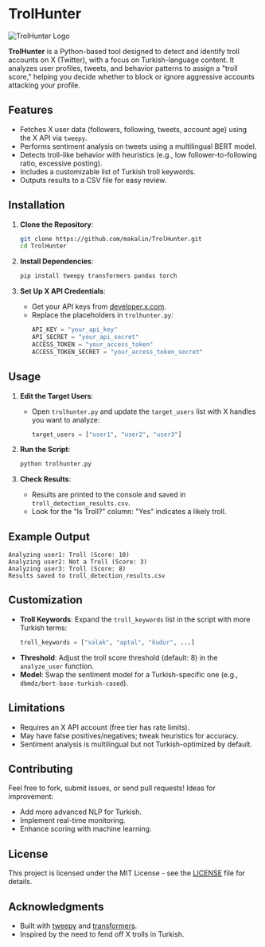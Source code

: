 # TrolHunter

![TrolHunter Logo](trolhunter_logo.jpg)

**TrolHunter** is a Python-based tool designed to detect and identify troll accounts on X (Twitter), with a focus on Turkish-language content. It analyzes user profiles, tweets, and behavior patterns to assign a "troll score," helping you decide whether to block or ignore aggressive accounts attacking your profile.

## Features
- Fetches X user data (followers, following, tweets, account age) using the X API via `tweepy`.
- Performs sentiment analysis on tweets using a multilingual BERT model.
- Detects troll-like behavior with heuristics (e.g., low follower-to-following ratio, excessive posting).
- Includes a customizable list of Turkish troll keywords.
- Outputs results to a CSV file for easy review.

## Installation

1. **Clone the Repository**:
   ```bash
   git clone https://github.com/makalin/TrolHunter.git
   cd TrolHunter
   ```

2. **Install Dependencies**:
   ```bash
   pip install tweepy transformers pandas torch
   ```

3. **Set Up X API Credentials**:
   - Get your API keys from [developer.x.com](https://developer.x.com).
   - Replace the placeholders in `trolhunter.py`:
     ```python
     API_KEY = "your_api_key"
     API_SECRET = "your_api_secret"
     ACCESS_TOKEN = "your_access_token"
     ACCESS_TOKEN_SECRET = "your_access_token_secret"
     ```

## Usage

1. **Edit the Target Users**:
   - Open `trolhunter.py` and update the `target_users` list with X handles you want to analyze:
     ```python
     target_users = ["user1", "user2", "user3"]
     ```

2. **Run the Script**:
   ```bash
   python trolhunter.py
   ```

3. **Check Results**:
   - Results are printed to the console and saved in `troll_detection_results.csv`.
   - Look for the "Is Troll?" column: "Yes" indicates a likely troll.

## Example Output
```
Analyzing user1: Troll (Score: 10)
Analyzing user2: Not a Troll (Score: 3)
Analyzing user3: Troll (Score: 8)
Results saved to troll_detection_results.csv
```

## Customization
- **Troll Keywords**: Expand the `troll_keywords` list in the script with more Turkish terms:
  ```python
  troll_keywords = ["salak", "aptal", "kudur", ...]
  ```
- **Threshold**: Adjust the troll score threshold (default: 8) in the `analyze_user` function.
- **Model**: Swap the sentiment model for a Turkish-specific one (e.g., `dbmdz/bert-base-turkish-cased`).

## Limitations
- Requires an X API account (free tier has rate limits).
- May have false positives/negatives; tweak heuristics for accuracy.
- Sentiment analysis is multilingual but not Turkish-optimized by default.

## Contributing
Feel free to fork, submit issues, or send pull requests! Ideas for improvement:
- Add more advanced NLP for Turkish.
- Implement real-time monitoring.
- Enhance scoring with machine learning.

## License
This project is licensed under the MIT License - see the [LICENSE](LICENSE) file for details.

## Acknowledgments
- Built with [tweepy](https://github.com/tweepy/tweepy) and [transformers](https://github.com/huggingface/transformers).
- Inspired by the need to fend off X trolls in Turkish.
